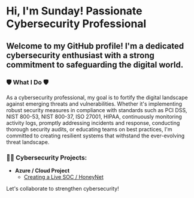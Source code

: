 # Hi, I'm Sunday! Passionate Cybersecurity Professional

## Welcome to my GitHub profile! I'm a dedicated cybersecurity enthusiast with a strong commitment to safeguarding the digital world.

### 🛡️ What I Do 🛡️

As a cybersecurity professional, my goal is to fortify the digital landscape against emerging threats and vulnerabilities. Whether it's implementing robust security measures in compliance with standards such as PCI DSS, NIST 800-53, NIST 800-37, ISO 27001, HIPAA, continuously monitoring activity logs, promptly addressing incidents and response, conducting thorough security audits, or educating teams on best practices, I'm committed to creating resilient systems that withstand the ever-evolving threat landscape.

### 👨‍💻 Cybersecurity Projects:

- **Azure / Cloud Project**
  - [Creating a Live SOC / HoneyNet]([[[https://github.com/sunny4lab-project/Cloud-SOC-Azure](https://github.com/sunny4lab-project/Cloud-SOC-Azure-)https://github.com/sunny4lab-project/Cloud-SOC-Azure-](https://github.com/sunny4lab-project/Cloud-SOC-Azure-)](https://github.com/sunny4lab-project/Cloud-SOC-Azure-)https://github.com/sunny4lab-project/Cloud-SOC-Azure-)

Let's collaborate to strengthen cybersecurity!
